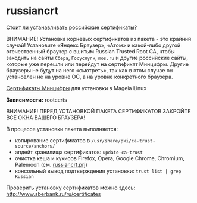 # russiancrt
[Стоит ли устанавливать российские сертификаты?](https://www.blancvpn.com/blog/stoit-li-ustanavlivat-rossiiskii-tls-sertifikat-s-gosuslug)  
  
ВНИМАНИЕ! Установка корневых сертификатов из пакета - это крайний случай! Установите «Яндекс Браузер», «Атом» и какой-либо другой отечественный браузер с вшитым Russian Trusted Root CA, чтобы заходить на сайты `Сбера`, `Госуслуги`, `mos.ru` и другие российские сайты, которые уже перешли или перейдут на сертификат Минцифры. Другие браузеры не будут на него «смотреть», так как в этом случае он установлен не на уровне ОС, а на уровне конкретного браузера.  
  
[Сертификаты Минцифры](https://www.gosuslugi.ru/crt) для установки в Mageia Linux  
  
**Зависимости:** rootcerts

ВНИМАНИЕ! ПЕРЕД УСТАНОВКОЙ ПАКЕТА СЕРТИФИКАТОВ ЗАКРОЙТЕ ВСЕ ОКНА ВАШЕГО БРАУЗЕРА!

В процессе установки пакета выполняется:
+ копирование сертификатов в `/usr/share/pki/ca-trust-source/anchors/`
+ апдейт хранилища сертификатов: `update-ca-trust`
+ очистка кеша и кукисов Firefox, Opera, Google Chrome, Chromium, Palemoon (см. [russiancrt.prj](https://github.com/AKotov-dev/russiancrt/blob/main/russiancrt.prj))
+ консольный вывод подтверждения установки: `trust list | grep Russian`

Проверить установку сертификатов можно здесь: http://www.sberbank.ru/ru/certificates

